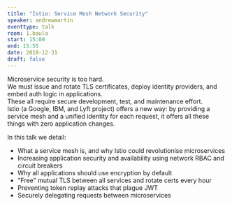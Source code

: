 ```yaml
---
title: "Istio: Service Mesh Network Security"
speaker: andrewmartin
eventtype: talk
room: 1.baula
start: 15:00
end: 15:55
date: 2018-12-31
draft: false
---
```


Microservice security is too hard.  
We must issue and rotate TLS certificates, deploy identity providers, and embed auth logic in applications.  
These all require secure development, test, and maintenance effort.  
Istio (a Google, IBM, and Lyft project) offers a new way:
by providing a service mesh and a unified identity for each request,
it offers all these things with zero application changes.  

In this talk we detail:

- What a service mesh is, and why Istio could revolutionise microservices
- Increasing application security and availability using network RBAC and circuit breakers
- Why all applications should use encryption by default
- "Free" mutual TLS between all services and rotate certs every hour
- Preventing token replay attacks that plague JWT
- Securely delegating requests between microservices

